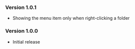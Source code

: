 ### Version 1.0.1
- Showing the menu item only when right-clicking a folder

### Version 1.0.0
- Initial release
